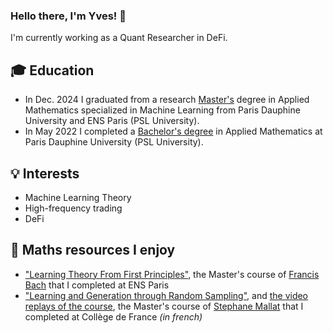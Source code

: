 ### Hello there, I'm Yves! 👋

I'm currently working as a Quant Researcher in DeFi.

## :mortar_board: Education

- In Dec. 2024 I graduated from a research [Master's](https://dauphine.psl.eu/en/training/masters-degrees/mathematics-and-applied-mathematics/masters-year-2-artificial-intelligence-systems-data) degree in Applied Mathematics specialized in Machine Learning from Paris Dauphine University and ENS Paris (PSL University).
- In May 2022 I completed a [Bachelor's degree](https://dauphine.psl.eu/en/training/bachelors-degrees/bachelors-degree-in-applied-mathematics) in Applied Mathematics at Paris Dauphine University (PSL University).

## :bulb: Interests

- Machine Learning Theory
- High-frequency trading
- DeFi

## 📖 Maths resources I enjoy

- ["Learning Theory From First Principles"](https://www.di.ens.fr/%7Efbach/ltfp_book.pdf), the Master's course of [Francis Bach](https://scholar.google.com/citations?user=6PJWcFEAAAAJ&hl=en) that I completed at ENS Paris
- ["Learning and Generation through Random Sampling"](https://www.di.ens.fr/~mallat/College/Cours-2024-Mallat-Jean-Eric-Campagne.pdf), and [the video replays of the course](https://www.youtube.com/watch?v=FyakUsu39AU&list=PLtimy8tnozIDuJUrO0OTmX3ofrkWMzb2W), the Master's course of [Stephane Mallat](https://scholar.google.fr/citations?user=g_YTmSgAAAAJ&hl=en) that I completed at Collège de France *(in french)*
